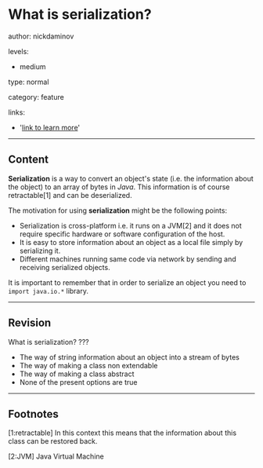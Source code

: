 # What is serialization?
author: nickdaminov

levels:

  - medium

type: normal

category: feature

links:

  - '[link to learn more](https://enki.com)'

---
## Content

**Serialization** is a way to convert an object's state (i.e. the information about the object) to an array of bytes in *Java*. This information is of course retractable[1] and can be deserialized.

The motivation for using **serialization** might be the following points:
- Serialization is cross-platform i.e. it runs on a JVM[2] and it does not require specific hardware or software configuration of the host.  
- It is easy to store information about an object as a local file simply by serializing it.
- Different machines running same code via network by sending and receiving serialized objects.

It is important to remember that in order to serialize an object you need to
`import java.io.*` library.

---
## Revision

What is serialization?
???

* The way of string information about an object into a stream of bytes
* The way of making a class non extendable
* The way of making a class abstract
* None of the present options are true

---
## Footnotes

[1:retractable]
In this context this means that the information about this class can be restored back.

[2:JVM]
Java Virtual Machine
